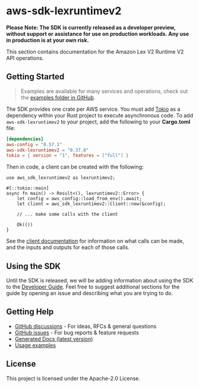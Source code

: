 # aws-sdk-lexruntimev2

**Please Note: The SDK is currently released as a developer preview, without support or assistance for use
on production workloads. Any use in production is at your own risk.**

This section contains documentation for the Amazon Lex V2 Runtime V2 API operations.

## Getting Started

> Examples are available for many services and operations, check out the
> [examples folder in GitHub](https://github.com/awslabs/aws-sdk-rust/tree/main/examples).

The SDK provides one crate per AWS service. You must add [Tokio](https://crates.io/crates/tokio)
as a dependency within your Rust project to execute asynchronous code. To add `aws-sdk-lexruntimev2` to
your project, add the following to your **Cargo.toml** file:

```toml
[dependencies]
aws-config = "0.57.1"
aws-sdk-lexruntimev2 = "0.37.0"
tokio = { version = "1", features = ["full"] }
```

Then in code, a client can be created with the following:

```rust,no_run
use aws_sdk_lexruntimev2 as lexruntimev2;

#[::tokio::main]
async fn main() -> Result<(), lexruntimev2::Error> {
    let config = aws_config::load_from_env().await;
    let client = aws_sdk_lexruntimev2::Client::new(&config);

    // ... make some calls with the client

    Ok(())
}
```

See the [client documentation](https://docs.rs/aws-sdk-lexruntimev2/latest/aws_sdk_lexruntimev2/client/struct.Client.html)
for information on what calls can be made, and the inputs and outputs for each of those calls.

## Using the SDK

Until the SDK is released, we will be adding information about using the SDK to the
[Developer Guide](https://docs.aws.amazon.com/sdk-for-rust/latest/dg/welcome.html). Feel free to suggest
additional sections for the guide by opening an issue and describing what you are trying to do.

## Getting Help

* [GitHub discussions](https://github.com/awslabs/aws-sdk-rust/discussions) - For ideas, RFCs & general questions
* [GitHub issues](https://github.com/awslabs/aws-sdk-rust/issues/new/choose) - For bug reports & feature requests
* [Generated Docs (latest version)](https://awslabs.github.io/aws-sdk-rust/)
* [Usage examples](https://github.com/awslabs/aws-sdk-rust/tree/main/examples)

## License

This project is licensed under the Apache-2.0 License.

